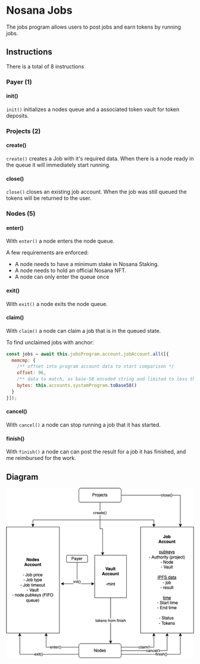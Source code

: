 # Nosana Jobs

The jobs program allows users to post jobs and earn tokens by running jobs.

## Instructions

There is a total of 8 instructions

### Payer (1)

#### init()

`init()` initializes a nodes queue and a associated token vault for token deposits.

### Projects (2)

#### create()

`create()` creates a Job with it's required data.
When there is a node ready in the queue it will immediately start running.

#### close()

`close()` closes an existing job account.
When the job was still queued the tokens will be returned to the user.

### Nodes (5)

#### enter()

With `enter()` a node enters the node queue.

A few requirements are enforced:

- A node needs to have a minimum stake in Nosana Staking.
- A node needs to hold an official Nosana NFT.
- A node can only enter the queue once


#### exit()

With `exit()` a node exits the node queue.

#### claim()

With `claim()` a node can claim a job that is in the queued state.

To find unclaimed jobs with anchor:

```javascript
const jobs = await this.jobsProgram.account.jobAccount.all([{
  memcmp: {
    /** offset into program account data to start comparison */
    offset: 96,
    /** data to match, as base-58 encoded string and limited to less than 129 bytes */
    bytes: this.accounts.systemProgram.toBase58()
  }
}]);
```

#### cancel()

With `cancel()` a node can stop running a job that it has started.


#### finish()

With `finish()` a node can can post the result for a job it has finished, and me reimbursed for the work.

## Diagram

![](img/jobs.png)
